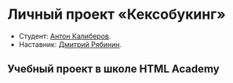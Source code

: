 # Личный проект «Кексобукинг»
* Студент: [Антон Калиберов](https://up.htmlacademy.ru/javascript/20/user/101053).
* Наставник: [Дмитрий Рябинин](https://up.htmlacademy.ru/javascript/20/user/63289).

## Учебный проект в школе HTML Academy

